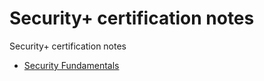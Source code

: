 # Security+ certification notes

Security+ certification notes

- [Security Fundamentals](01-security-fundamentals.md)
